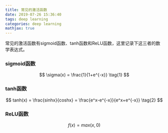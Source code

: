 ```yaml
---
title: 常见的激活函数
date: 2019-07-26 15:36:40
tags: deep learning
categories: deep learning
mathjax: true
---
```


常见的激活函数有sigmoid函数、tanh函数和ReLU函数，这里记录下这三者的数学表达式。

<!--more-->

### sigmoid函数

$$
\sigma(x) = \frac{1}{1+e^{-x}} \tag{1}
$$



### tanh函数

$$
tanh(x) = \frac{sinhx}{coshx} = \frac{e^x-e^{-x}}{e^x+e^{-x}} \tag{2}
$$



### ReLU函数

$$
f(x) = max(x,0) \tag{3}
$$



